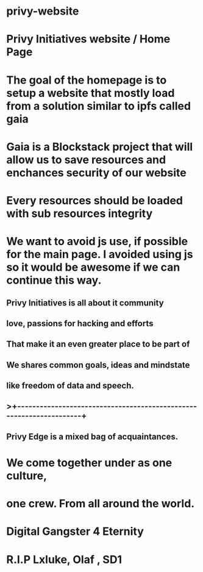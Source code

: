 # privy-website
# Privy Initiatives website / Home Page 
# The goal of the homepage is to setup a website that mostly load from a solution similar to ipfs called gaia
# Gaia is a Blockstack project that will allow us to save resources and enchances security of our website
# Every resources should be loaded with sub resources integrity
# We want to avoid js use, if possible for the main page. I avoided using js so it would be awesome if we can continue this way.
##  Privy Initiatives is all about it community           
## <s0>  love, passions for hacking and efforts           
## <s0>  That make it an even greater place to be part of 
## <s0>  We shares common goals, ideas and mindstate      
## <s0>  like freedom of data and speech.                
## <s0>                                                
## >+--------------------------------------------------------------------+
##   Privy Edge is a mixed bag of acquaintances.     
#   We come together under as one culture,         
#   one crew. From all around the world.            
#                                                  
# Digital Gangster 4 Eternity                   
#                                                
#  R.I.P Lxluke, Olaf , SD1               
